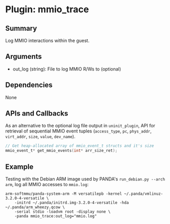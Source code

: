 Plugin: mmio_trace
===========

Summary
-------

Log MMIO interactions within the guest.

Arguments
---------

* out_log (string): File to log MMIO R/Ws to (optional)

Dependencies
------------

None

APIs and Callbacks
------------------

As an alternative to the optional log file output in `uninit_plugin`, API for retrieval of sequential MMIO event tuples (`access_type`, `pc`, `phys_addr`, `virt_addr`, `size`, `value`, `dev_name`).


```c
// Get heap-allocated array of mmio_event_t structs and it's size
mmio_event_t* get_mmio_events(int* arr_size_ret);
```

Example
-------

Testing with the Debian ARM image used by PANDA's `run_debian.py --arch arm`, log all MMIO accesses to `mmio.log`:

```
arm-softmmu/panda-system-arm -M versatilepb -kernel ~/.panda/vmlinuz-3.2.0-4-versatile \
    -initrd ~/.panda/initrd.img-3.2.0-4-versatile -hda ~/.panda/arm_wheezy.qcow \
    -serial stdio -loadvm root -display none \
    -panda mmio_trace:out_log="mmio.log"
```
